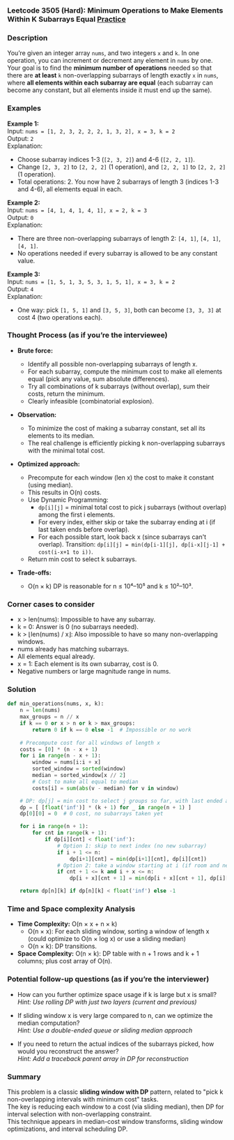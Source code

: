 ### Leetcode 3505 (Hard): Minimum Operations to Make Elements Within K Subarrays Equal [Practice](https://leetcode.com/problems/minimum-operations-to-make-elements-within-k-subarrays-equal)

### Description  
You’re given an integer array `nums`, and two integers `x` and `k`. In one operation, you can increment or decrement any element in `nums` by one.  
Your goal is to find the **minimum number of operations** needed so that there are **at least** `k` non-overlapping subarrays of length exactly `x` in `nums`, where **all elements within each subarray are equal** (each subarray can become any constant, but all elements inside it must end up the same).  

### Examples  

**Example 1:**  
Input: `nums = [1, 2, 3, 2, 2, 2, 1, 3, 2], x = 3, k = 2`  
Output: `2`  
Explanation:  
- Choose subarray indices 1-3 (`[2, 3, 2]`) and 4-6 (`[2, 2, 1]`).  
- Change `[2, 3, 2]` to `[2, 2, 2]` (1 operation), and `[2, 2, 1]` to `[2, 2, 2]` (1 operation).
- Total operations: 2. You now have 2 subarrays of length 3 (indices 1-3 and 4-6), all elements equal in each.

**Example 2:**  
Input: `nums = [4, 1, 4, 1, 4, 1], x = 2, k = 3`  
Output: `0`  
Explanation:  
- There are three non-overlapping subarrays of length 2: `[4, 1]`, `[4, 1]`, `[4, 1]`.  
- No operations needed if every subarray is allowed to be any constant value.

**Example 3:**  
Input: `nums = [1, 5, 1, 3, 5, 3, 1, 5, 1], x = 3, k = 2`  
Output: `4`  
Explanation:  
- One way: pick `[1, 5, 1]` and `[3, 5, 3]`, both can become `[3, 3, 3]` at cost 4 (two operations each).

### Thought Process (as if you’re the interviewee)  
- **Brute force:**  
  - Identify all possible non-overlapping subarrays of length x.
  - For each subarray, compute the minimum cost to make all elements equal (pick any value, sum absolute differences).
  - Try all combinations of k subarrays (without overlap), sum their costs, return the minimum.
  - Clearly infeasible (combinatorial explosion).

- **Observation:**  
  - To minimize the cost of making a subarray constant, set all its elements to its median.
  - The real challenge is efficiently picking k non-overlapping subarrays with the minimal total cost.

- **Optimized approach:**  
  - Precompute for each window (len x) the cost to make it constant (using median).
  - This results in O(n) costs.
  - Use Dynamic Programming:
    - `dp[i][j]` = minimal total cost to pick j subarrays (without overlap) among the first i elements.
    - For every index, either skip or take the subarray ending at i (if last taken ends before overlap).
    - For each possible start, look back x (since subarrays can't overlap). Transition: `dp[i][j] = min(dp[i-1][j], dp[i-x][j-1] + cost(i-x+1 to i))`.
  - Return min cost to select k subarrays.

- **Trade-offs:**  
  - O(n × k) DP is reasonable for n ≤ 10⁴–10⁵ and k ≤ 10²–10³.

### Corner cases to consider  
- x > len(nums): Impossible to have any subarray.
- k = 0: Answer is 0 (no subarrays needed).
- k > ⌊len(nums) / x⌋: Also impossible to have so many non-overlapping windows.
- nums already has matching subarrays.
- All elements equal already.
- x = 1: Each element is its own subarray, cost is 0.
- Negative numbers or large magnitude range in nums.

### Solution

```python
def min_operations(nums, x, k):
    n = len(nums)
    max_groups = n // x
    if k == 0 or x > n or k > max_groups:
        return 0 if k == 0 else -1  # Impossible or no work
    
    # Precompute cost for all windows of length x
    costs = [0] * (n - x + 1)
    for i in range(n - x + 1):
        window = nums[i:i + x]
        sorted_window = sorted(window)
        median = sorted_window[x // 2]
        # Cost to make all equal to median
        costs[i] = sum(abs(v - median) for v in window)

    # DP: dp[j] = min cost to select j groups so far, with last ended at ≤ idx
    dp = [ [float('inf')] * (k + 1) for _ in range(n + 1) ]
    dp[0][0] = 0  # 0 cost, no subarrays taken yet

    for i in range(n + 1):
        for cnt in range(k + 1):
            if dp[i][cnt] < float('inf'):
                # Option 1: skip to next index (no new subarray)
                if i + 1 <= n:
                    dp[i+1][cnt] = min(dp[i+1][cnt], dp[i][cnt])
                # Option 2: take a window starting at i (if room and need more)
                if cnt + 1 <= k and i + x <= n:
                    dp[i + x][cnt + 1] = min(dp[i + x][cnt + 1], dp[i][cnt] + costs[i])

    return dp[n][k] if dp[n][k] < float('inf') else -1
```

### Time and Space complexity Analysis  

- **Time Complexity:** O(n × x + n × k)  
  - O(n × x): For each sliding window, sorting a window of length x (could optimize to O(n × log x) or use a sliding median)
  - O(n × k): DP transitions.
- **Space Complexity:** O(n × k): DP table with n + 1 rows and k + 1 columns; plus cost array of O(n).

### Potential follow-up questions (as if you’re the interviewer)  

- How can you further optimize space usage if k is large but x is small?  
  *Hint: Use rolling DP with just two layers (current and previous)*

- If sliding window x is very large compared to n, can we optimize the median computation?  
  *Hint: Use a double-ended queue or sliding median approach*

- If you need to return the actual indices of the subarrays picked, how would you reconstruct the answer?  
  *Hint: Add a traceback parent array in DP for reconstruction*

### Summary
This problem is a classic **sliding window with DP** pattern, related to "pick k non-overlapping intervals with minimum cost" tasks.  
The key is reducing each window to a cost (via sliding median), then DP for interval selection with non-overlapping constraint.  
This technique appears in median-cost window transforms, sliding window optimizations, and interval scheduling DP.